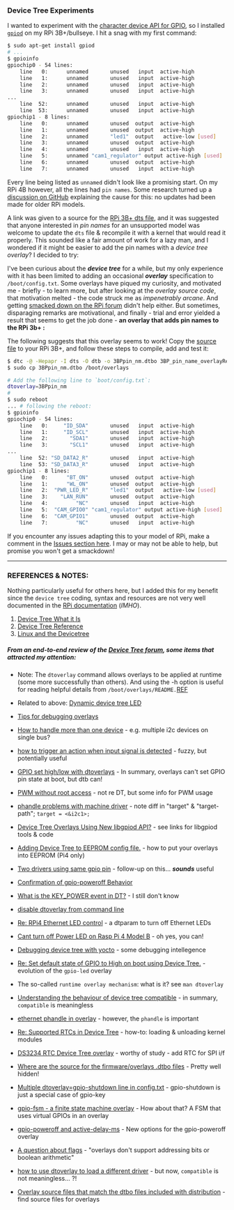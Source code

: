 ### Device Tree Experiments 

I wanted to experiment with the [character device API for GPIO](https://elinux.org/images/c/cb/Linux_GPIO-Evolution_and_Current_State_of_the_User_API.pdf), so I installed [`gpiod`](https://www.ics.com/blog/gpio-programming-exploring-libgpiod-library) on my RPi 3B+/bullseye.   I hit a snag with my first command:

```bash
$ sudo apt-get install gpiod
# ...
$ gpioinfo
gpiochip0 - 54 lines:
	line   0:      unnamed       unused   input  active-high
	line   1:      unnamed       unused   input  active-high
	line   2:      unnamed       unused   input  active-high
	line   3:      unnamed       unused   input  active-high
...
	line  52:      unnamed       unused   input  active-high
	line  53:      unnamed       unused   input  active-high
gpiochip1 - 8 lines:
	line   0:      unnamed       unused  output  active-high
	line   1:      unnamed       unused  output  active-high
	line   2:      unnamed       "led1"  output   active-low [used]
	line   3:      unnamed       unused  output  active-high
	line   4:      unnamed       unused   input  active-high
	line   5:      unnamed "cam1_regulator" output active-high [used]
	line   6:      unnamed       unused  output  active-high
	line   7:      unnamed       unused   input  active-high
```

Every line being listed as `unnamed` didn't look like a promising start. On my RPi 4B however, all the lines had `pin names`. Some research turned up a [discussion on GitHub](https://github.com/raspberrypi/linux/issues/2760) explaining the cause for this: no updates had been made for older RPi models. 

A link was given to a source for the [RPi 3B+ dts file](https://github.com/raspberrypi/linux/blob/rpi-5.15.y/arch/arm/boot/dts/bcm2710-rpi-3-b-plus.dts), and it was suggested that anyone interested in *pin names* for an unsupported model was welcome to update the `dts` file & recompile it with a kernel that would read it properly. This sounded like a fair amount of work for a lazy man, and I wondered if it might be easier to add the pin names with a *device tree overlay*? I decided to try:

I've been curious about the ***device tree*** for a while, but my only experience with it has been limited to adding an occasional ***overlay*** specification to `/boot/config.txt`. Some overlays have piqued my curiosity, and motivated me - briefly - to learn more, but after looking at the *overlay source code*, that motivation melted - the code struck me as *impenetrably arcane*. And getting [smacked down on the RPi forum](https://forums.raspberrypi.com/viewtopic.php?t=330552#p1978724) didn't help either. But sometimes, disparaging remarks are motivational, and finally - trial and error yielded a result that seems to get the job done - **an overlay that adds pin names to the RPi 3b+ :** 



The following suggests that this overlay seems to  work! Copy the [source file]((source/3BP_pin_name_overlay.dts)) to your RPi 3B+, and follow these steps to compile, add and test it: 

```bash
$ dtc -@ -Hepapr -I dts -O dtb -o 3BPpin_nm.dtbo 3BP_pin_name_overlayRev1.dts 
$ sudo cp 3BPpin_nm.dtbo /boot/overlays 

# Add the following line to `boot/config.txt`: 
dtoverlay=3BPpin_nm
#
$ sudo reboot 
... # following the reboot: 
$ gpioinfo
gpiochip0 - 54 lines:
	line   0:     "ID_SDA"       unused   input  active-high
	line   1:     "ID_SCL"       unused   input  active-high
	line   2:       "SDA1"       unused   input  active-high
	line   3:       "SCL1"       unused   input  active-high
...
	line  52: "SD_DATA2_R"       unused   input  active-high
	line  53: "SD_DATA3_R"       unused   input  active-high
gpiochip1 - 8 lines:
	line   0:      "BT_ON"       unused  output  active-high
	line   1:      "WL_ON"       unused  output  active-high
	line   2:  "PWR_LED_R"       "led1"  output   active-low [used]
	line   3:    "LAN_RUN"       unused  output  active-high
	line   4:         "NC"       unused   input  active-high
	line   5:  "CAM_GPIO0" "cam1_regulator" output active-high [used]
	line   6:  "CAM_GPIO1"       unused  output  active-high
	line   7:         "NC"       unused   input  active-high
```

If you encounter any issues adapting this to your model of RPi, make a comment in the [Issues section here](https://github.com/seamusdemora/PiFormulae/issues). I may or may not be able to help, but promise you won't get a smackdown! 

---

### REFERENCES & NOTES:

Nothing particularly useful for others here, but I added this for my benefit since the `device tree` coding, syntax and resources are not very well documented in the [RPi documentation](https://www.raspberrypi.com/documentation/computers/configuration.html#part1) (*IMHO*). 

1. [Device Tree What it Is](https://elinux.org/Device_Tree_What_It_Is) 
1. [Device Tree Reference](https://elinux.org/Device_Tree_Reference) 
1. [Linux and the Devicetree](https://www.kernel.org/doc/html/latest/devicetree/usage-model.html) 

##### From an end-to-end review of the [Device Tree forum](https://forums.raspberrypi.com/viewforum.php?f=107), some items that attracted my attention: 

*  Note: The `dtoverlay` command allows overlays to be applied at runtime (some more successfully than others). And using the -h option is useful for reading helpful details from `/boot/overlays/README.`[REF](https://forums.raspberrypi.com/viewtopic.php?t=154240&sid=c60e827f81e206d06e23e8cc4f895532) 

* Related to above: [Dynamic device tree  LED](https://forums.raspberrypi.com/viewtopic.php?t=175267&sid=ba00bcd4a924247d7a002ec6a984fdd9#p1118474) 

* [Tips for debugging overlays](https://forums.raspberrypi.com/viewtopic.php?t=186438&sid=8b81712a7d2a3b98ad16928961958347#p1177179) 

* [How to handle more than one device](https://forums.raspberrypi.com/viewtopic.php?t=178721#p1138555) - e.g. multiple i2c devices on single bus? 

* [how to trigger an action when input signal is detected](https://forums.raspberrypi.com/viewtopic.php?t=185571#p1172620) - fuzzy, but potentially useful 

* [GPIO set high/low with dtoverlays](https://forums.raspberrypi.com/viewtopic.php?t=192763#p1208274) - In summary, overlays can't set GPIO pin state at boot, but dtb can!

* [PWM without root access](https://forums.raspberrypi.com/viewtopic.php?t=194174#p1216065) - not re DT, but some info for PWM usage 

* [phandle problems with machine driver](https://forums.raspberrypi.com/viewtopic.php?t=195553#p1223630) - note diff in "target" & "target-path"; `target = <&i2c1>;` 

* [Device Tree Overlays Using New libgpiod API?](https://forums.raspberrypi.com/viewtopic.php?t=209467&sid=b151860bbc80a36d97f06b3a025c28b8#p1309336) - see links for libgpiod tools & code 

* [Adding Device Tree to EEPROM config file.](https://forums.raspberrypi.com/viewtopic.php?t=197030&sid=b151860bbc80a36d97f06b3a025c28b8#p1231442) - how to put your overlays into EEPROM (Pi4 only) 

* [Two drivers using same gpio pin](https://forums.raspberrypi.com/viewtopic.php?t=208574&sid=b151860bbc80a36d97f06b3a025c28b8#p1314710) - follow-up on this... ***sounds*** useful 

* [Confirmation of gpio-poweroff Behavior](https://forums.raspberrypi.com/viewtopic.php?t=201483#p1253978) 

* [What is the KEY_POWER event in DT?](https://forums.raspberrypi.com/viewtopic.php?t=234465) - I still don't know

* [disable dtoverlay from command line](https://forums.raspberrypi.com/viewtopic.php?t=252334#p1539960) 

* [Re: RPi4 Ethernet LED control](https://forums.raspberrypi.com/viewtopic.php?t=252057#p1599713) - a dtparam to turn off Ethernet LEDs 

* [Cant turn off Power LED on Rasp Pi 4 Model B](https://forums.raspberrypi.com/viewtopic.php?t=279758#p1694494) - oh yes, you can! 

* [Debugging device tree with yocto](https://forums.raspberrypi.com/viewtopic.php?t=305144#p1825795) - some debugging intellegence 

* [Re: Set default state of GPIO to High on boot using Device Tree.](https://forums.raspberrypi.com/viewtopic.php?t=306585#p1836635) - evolution of the `gpio-led` overlay 

* The so-called `runtime overlay mechanism`: what is it? see `man dtoverlay` 

* [Understanding the behaviour of device tree compatible](https://forums.raspberrypi.com/viewtopic.php?t=307802#p1841518) - in summary, `compatible` is meaningless 

* [ethernet phandle in overlay](https://forums.raspberrypi.com/viewtopic.php?t=309434#p1850833) - however, the `phandle` is important 

* [Re: Supported RTCs in Device Tree](https://forums.raspberrypi.com/viewtopic.php?t=305248#p1826475) - how-to: loading & unloading kernel modules 

* [DS3234 RTC Device Tree overlay](https://forums.raspberrypi.com/viewtopic.php?t=309814#p1852837) - worthy of study - add RTC for SPI i/f 

* [Where are the source for the firmware/overlays .dtbo files](https://forums.raspberrypi.com/viewtopic.php?t=311646&sid=85c0b95751a206b723e435fd3cc3889f#p1863822) - Pretty well hidden! 

* [Multiple dtoverlay=gpio-shutdown line in config.txt](https://forums.raspberrypi.com/viewtopic.php?t=310269&sid=85c0b95751a206b723e435fd3cc3889f#p1855568) - gpio-shutdown is just a special case of gpio-key 

* [gpio-fsm - a finite state machine overlay](https://forums.raspberrypi.com/viewtopic.php?t=304278&sid=85c0b95751a206b723e435fd3cc3889f#p1821210) - How about that? A FSM that uses virtual GPIOs in an overlay 

* [gpio-poweroff and active-delay-ms](https://forums.raspberrypi.com/viewtopic.php?t=323508#p1936341) - New options for the gpio-poweroff overlay 

* [A question about flags](https://forums.raspberrypi.com/viewtopic.php?t=326293#p1952701) - "overlays don't support addressing bits or boolean arithmetic" 

* [how to use dtoverlay to load a different driver](https://forums.raspberrypi.com/viewtopic.php?t=330088#p1976001) - but now, `compatible` is not meaningless... ?! 

* [Overlay source files that match the dtbo files included with distribution](https://forums.raspberrypi.com/viewtopic.php?t=330517#p1978428) - find source files for overlays